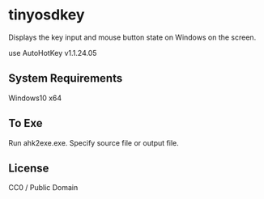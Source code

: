 tinyosdkey
==========

Displays the key input and mouse button state on Windows on the screen.

use AutoHotKey v1.1.24.05

System Requirements
-------------------

Windows10 x64

To Exe
------

Run ahk2exe.exe. Specify source file or output file.

License
-------

CC0 / Public Domain

